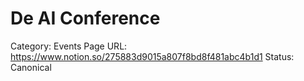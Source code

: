 # De AI Conference

Category: Events
Page URL: https://www.notion.so/275883d9015a807f8bd8f481abc4b1d1
Status: Canonical